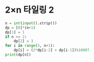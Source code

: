 # 2×n 타일링 2

```python
n = int(input().strip())
dp = [0]*(n+1)
dp[1] = 1
if n >= 2:
    dp[2] = 3
for i in range(3, n+1):
    dp[i] = (2*dp[i-2] + dp[i-1])%10007
print(dp[n])
```

